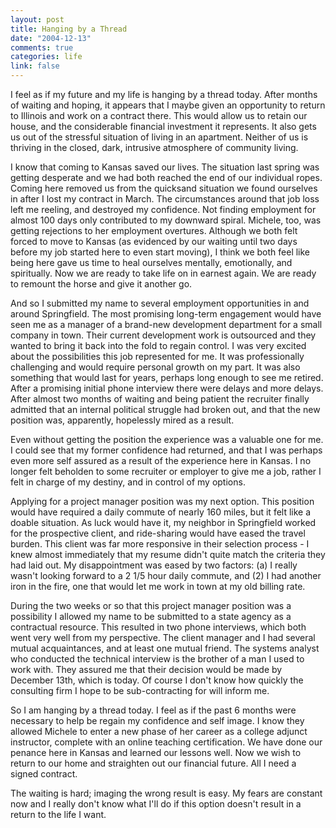 ```yaml
--- 
layout: post
title: Hanging by a Thread
date: "2004-12-13"
comments: true
categories: life
link: false
---
```

I feel as if my future and my life is hanging by a thread today. After months of waiting and hoping, it appears that I maybe given an opportunity to return to Illinois and work on a contract there. This would allow us to retain our house, and the considerable financial investment it represents. It also gets us out of the stressful situation of living in an apartment. Neither of us is thriving in the closed, dark, intrusive atmosphere of community living.

I know that coming to Kansas saved our lives. The situation last spring was getting desperate and we had both reached the end of our individual ropes. Coming here removed us from the quicksand situation we found ourselves in after I lost my contract in March. The circumstances around that job loss left me reeling, and destroyed my confidence. Not finding employment for almost 100 days only contributed to my downward spiral. Michele, too, was getting rejections to her employment overtures. Although we both felt forced to move to Kansas (as evidenced by our waiting until two days before my job started here to even start moving), I think we both feel like being here gave us time to heal ourselves mentally, emotionally, and spiritually. Now we are ready to take life on in earnest again. We are ready to remount the horse and give it another go.

And so I submitted my name to several employment opportunities in and around Springfield. The most promising long-term engagement would have seen me as a manager of a brand-new development department for a small company in town. Their current development work is outsourced and they wanted to bring it back into the fold to regain control. I was very excited about the possibilities this job represented for me. It was professionally challenging and would require personal growth on my part. It was also something that would last for years, perhaps long enough to see me retired. After a promising initial phone interview there were delays and more delays. After almost two months of waiting and being patient the recruiter finally admitted that an internal political struggle had broken out, and that the new position was, apparently, hopelessly mired as a result.

Even without getting the position the experience was a valuable one for me. I could see that my former confidence had returned, and that I was perhaps even more self assured as a result of the experience here in Kansas. I no longer felt beholden to some recruiter or employer to give me a job, rather I felt in charge of my destiny, and in control of my options.

Applying for a project manager position was my next option. This position would have required a daily commute of nearly 160 miles, but it felt like a doable situation. As luck would have it, my neighbor in Springfield worked for the prospective client, and ride-sharing would have eased the travel burden. This client was far more responsive in their selection process - I knew almost immediately that my resume didn't quite match the criteria they had laid out. My disappointment was eased by two factors: (a) I really wasn't looking forward to a 2 1/5 hour daily commute, and (2) I had another iron in the fire, one that would let me work in town at my old billing rate.

During the two weeks or so that this project manager position was a possibility I allowed my name to be submitted to a state agency as a contractual resource. This resulted in two phone interviews, which both went very well from my perspective. The client manager and I had several mutual acquaintances, and at least one mutual friend. The systems analyst who conducted the technical interview is the brother of a man I used to work with. They assured me that their decision would be made by December 13th, which is today. Of course I don't know how quickly the consulting firm I hope to be sub-contracting for will inform me.

So I am hanging by a thread today. I feel as if the past 6 months were necessary to help be regain my confidence and self image. I know they allowed Michele to enter a new phase of her career as a college adjunct instructor, complete with an online teaching certification. We have done our penance here in Kansas and learned our lessons well. Now we wish to return to our home and straighten out our financial future. All I need a signed contract.

The waiting is hard; imaging the wrong result is easy. My fears are constant now and I really don't know what I'll do if this option doesn't result in a return to the life I want.
